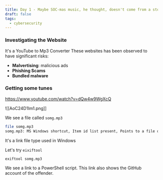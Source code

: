 ```yaml
---
title: Day 1 - Maybe SOC-mas music, he thought, doesn't come from a store
draft: false
tags:
  - cybersecurity
---
```

### Investigating the Website

It's a YouTube to Mp3 Converter
These websites has been observed to have significant risks:

- **Malvertising**: malicious ads
- **Phishing Scams**
- **Bundled malware**


### Getting some tunes

https://www.youtube.com/watch?v=dQw4w9WgXcQ

![[AoC24D1Im1.png]]


We see a file called `somg.mp3`
```bash
file somg.mp3 
somg.mp3: MS Windows shortcut, Item id list present, Points to a file or directory, Has Relative path, Has Working directory, Has command line arguments, Archive, ctime=Sat Sep 15 07:14:14 2018, mtime=Sat Sep 15 07:14:14 2018, atime=Sat Sep 15 07:14:14 2018, length=448000, window=hide
```

It's a link file type used in Windows

Let's try `eixiftool`

```
exiftool somg.mp3
```

We see a link to a PowerShell script.
This link also shows the GitHub account of the offender.